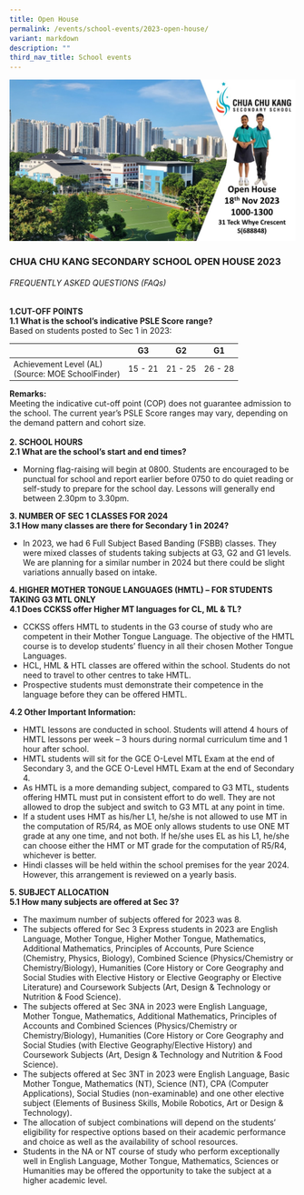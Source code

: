 ```yaml
---
title: Open House
permalink: /events/school-events/2023-open-house/
variant: markdown
description: ""
third_nav_title: School events
---
```

![](/images/Events/School%20Events/2023/2023%20open%20house%20.JPG)

<p>
</p><p>
	
### CHUA CHU KANG SECONDARY SCHOOL OPEN HOUSE 2023
###### FREQUENTLY ASKED QUESTIONS (FAQs)


**1.CUT-OFF POINTS**
<br>
**1.1	What is the school’s indicative PSLE Score range?**
<br>
Based on students posted to Sec 1 in 2023:
	

|   | G3 | G2 | G1|
| -------- | -------- | -------- | ------|
| Achievement Level (AL)<br>(Source: MOE SchoolFinder) | 15 - 21     | 21 - 25     | 26 - 28 |

	
**Remarks:** <br>
Meeting the indicative cut-off point (COP) does not guarantee admission to the school. The current year’s PSLE Score ranges may vary, depending on the demand pattern and cohort size.
<br><br>
**2. SCHOOL HOURS**
<br>
**2.1 What are the school’s start and end times?**
	
* Morning flag-raising will begin at 0800. Students are encouraged to be punctual for school and report earlier before 0750 to do quiet reading or self-study to prepare for the school day. Lessons will generally end between 2.30pm to 3.30pm.
	
 
**3. NUMBER OF SEC 1 CLASSES FOR 2024**
<br>
**3.1	How many classes are there for Secondary 1 in 2024?**
	
* In 2023, we had 6 Full Subject Based Banding (FSBB) classes. They were mixed classes of students taking subjects at G3, G2 and G1 levels. We are planning for a similar number in 2024 but there could be slight variations annually based on intake.

**4.	HIGHER MOTHER TONGUE LANGUAGES (HMTL) – FOR STUDENTS TAKING G3 MTL ONLY**
<br>
**4.1	Does CCKSS offer Higher MT languages for CL, ML &amp; TL?**
* CCKSS offers HMTL to students in the G3 course of study who are competent in their Mother Tongue Language. The objective of the HMTL course is to develop students’ fluency in all their chosen Mother Tongue Languages.
* HCL, HML &amp; HTL classes are offered within the school. Students do not need to travel to other centres to take HMTL.
* Prospective students must demonstrate their competence in the language before they can be offered HMTL. 

**4.2	Other Important Information:**

* HMTL lessons are conducted in school. Students will attend 4 hours of HMTL lessons per week – 3 hours during normal curriculum time and 1 hour after school.
* HMTL students will sit for the GCE O-Level MTL Exam at the end of Secondary 3, and the GCE O-Level HMTL Exam at the end of Secondary 4.
* As HMTL is a more demanding subject, compared to G3 MTL, students offering HMTL must put in consistent effort to do well. They are not allowed to drop the subject and switch to G3 MTL at any point in time.
* If a student uses HMT as his/her L1, he/she is not allowed to use MT in the computation of R5/R4, as MOE only allows students to use ONE MT grade at any one time, and not both. If he/she uses EL as his L1, he/she can choose either the HMT or MT grade for the computation of R5/R4, whichever is better.
* Hindi classes will be held within the school premises for the year 2024. However, this arrangement is reviewed on a yearly basis.  

**5.	SUBJECT ALLOCATION**
<br>
**5.1	How many subjects are offered at Sec 3?**
	
* The maximum number of subjects offered for 2023 was 8. 
* The subjects offered for Sec 3 Express students in 2023 are English Language, Mother Tongue, Higher Mother Tongue, Mathematics, Additional Mathematics, Principles of Accounts, Pure Science (Chemistry, Physics, Biology), Combined Science (Physics/Chemistry or Chemistry/Biology), Humanities  (Core History or Core Geography and Social Studies with Elective History or Elective Geography or Elective Literature) and Coursework Subjects (Art, Design &amp; Technology or Nutrition &amp; Food Science).
* The subjects offered at Sec 3NA in 2023 were English Language, Mother Tongue, Mathematics, Additional Mathematics, Principles of Accounts and Combined Sciences (Physics/Chemistry or Chemistry/Biology), Humanities (Core History or Core Geography and Social Studies (with Elective Geography/Elective History) and Coursework Subjects (Art, Design &amp; Technology and Nutrition &amp; Food Science).
* The subjects offered at Sec 3NT in 2023 were English Language, Basic Mother Tongue, Mathematics (NT), Science (NT), CPA (Computer Applications), Social Studies (non-examinable) and one other elective subject (Elements of Business Skills, Mobile Robotics, Art or Design &amp; Technology).
* The allocation of subject combinations will depend on the students’ eligibility for respective options based on their academic performance and choice as well as the availability of school resources.
* Students in the NA or NT course of study who perform exceptionally well in English Language, Mother Tongue, Mathematics, Sciences or Humanities may be offered the opportunity to take the subject at a higher academic level.

	

</p>